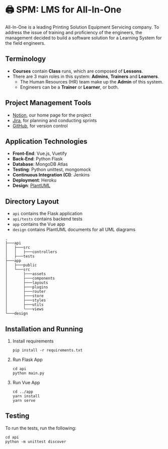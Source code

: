 # :printer: SPM: LMS for All-In-One 
All-In-One is a leading Printing Solution Equipment Servicing company. To address the issue of training and proficiency of the engineers, the management decided to build a software solution for a Learning System for the field engineers.

## Terminology
- **Courses** contain **Class** runs, which are composed of **Lessons**.
- There are 3 main roles in this system: **Admins**, **Trainers** and **Learners**.
  - The Human Resources (HR) team make up the **Admin** of this system. 
  - Engineers can be a **Trainer** or **Learner**, or both.

## Project Management Tools
- [Notion](https://www.notion.so/Women-in-SPM-d509d76b290144bfbeb869ff806ee5eb), our home page for the project
- [Jira](https://g7t8.atlassian.net/jira/software/projects/G7T8/boards/1), for planning and conducting sprints
- [GitHub](https://github.com/debbie-chan/spm), for version control

## Application Technologies
- **Front-End**: Vue.js, Vuetify
- **Back-End**: Python Flask
- **Database**: MongoDB Atlas
- **Testing**: Python unittest, mongomock
- **Continuous Integration (CI)**: Jenkins
- **Deployment**: Heroku
- **Design**: [PlantUML](https://plantuml.com/)

## Directory Layout
- `api` contains the Flask application
- `api/tests` contains backend tests
- `app` contains the Vue app 
- `design` contains PlantUML documents for all UML diagrams

```
.
├───api
│   ├───src
│   │   ├───controllers
│   ├───tests
├───app
│   ├───public
│   └───src
│       ├───assets
│       ├───components
│       ├───layouts
│       ├───plugins
│       ├───router
│       ├───store
│       ├───styles
│       ├───utils
│       └───views
└───design
```

## Installation and Running
1. Install requirements 
   ```
   pip install -r requirements.txt
   ```
2. Run Flask App 
   ```
   cd api
   python main.py
   ```
3. Run Vue App
   ```
   cd ../app
   yarn install 
   yarn serve
   ```

## Testing
To run the tests, run the following: 
```
cd api 
python -m unittest discover
```